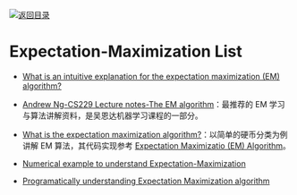 [![返回目录](https://user-images.githubusercontent.com/5803001/38079637-ff0abcf0-3371-11e8-9b76-ad651620afc7.jpg)](https://github.com/wx-chevalier/Awesome-Lists) 
 
 
# Expectation-Maximization List

- [What is an intuitive explanation for the expectation maximization (EM) algorithm?](http://6me.us/R0gEUS)

- [Andrew Ng-CS229 Lecture notes-The EM algorithm](http://cs229.stanford.edu/notes/cs229-notes8.pdf)：最推荐的 EM 学习与算法讲解资料，是吴恩达机器学习课程的一部分。

- [What is the expectation maximization algorithm?](http://ai.stanford.edu/~chuongdo/papers/em_tutorial.pdf)：以简单的硬币分类为例讲解 EM 算法，其代码实现参考 [Expectation Maximizatio (EM) Algorithm](https://people.duke.edu/~ccc14/sta-663/EMAlgorithm.html)。

- [Numerical example to understand Expectation-Maximization](http://stats.stackexchange.com/questions/72774/numerical-example-to-understand-expectation-maximization)

- [Programatically understanding Expectation Maximization algorithm](https://github.com/pennyliang/MachineLearning-C---code/blob/master/em/main.cpp)
